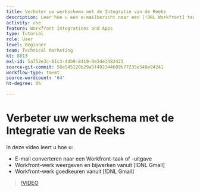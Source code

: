 ```yaml
---
title: Verbeter uw werkschema met de Integratie van de Reeks
description: Leer hoe u een e-mailbericht naar een [!DNL Workfront] taak of uitgave, weergave en update [!DNL Workfront] werken vanuit Gmail en goedkeuren [!DNL Workfront] werk van Gmail.
activity: use
feature: Workfront Integrations and Apps
type: Tutorial
role: User
level: Beginner
team: Technical Marketing
kt: 8813
exl-id: 5a752e3c-81c3-4db9-8419-0e5de3483421
source-git-commit: 58a545120b29a5f492344b89b77235e548e94241
workflow-type: tm+mt
source-wordcount: '64'
ht-degree: 0%

---
```


# Verbeter uw werkschema met de Integratie van de Reeks

In deze video leert u hoe u:

* E-mail converteren naar een Workfront-taak of -uitgave
* Workfront-werk weergeven en bijwerken vanuit [!DNL Gmail]
* Workfront-werk goedkeuren vanuit [!DNL Gmail]

>[!VIDEO](https://video.tv.adobe.com/v/335114/?quality=12)
